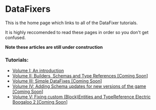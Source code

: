 # DataFixers

This is the home page which links to all of the DataFixer tutorials.

It is highly reccomended to read these pages in order so you don't get
confused.

**Note these articles are still under construction**

### Tutorials:

- [Volume I: An introduction](../tutorial/datafixer/start.md)
- [Volume II: Builders, Schemas and Type References \[Coming Soon](../tutorial/datafixer/basics.md)\]
- [Volume III: Simple DataFixes \[Coming Soon](../tutorial/datafixer/simple_fixes.md)\]
- [Volume IV: Adding Schema updates for new versions of the game \[Coming Soon](../tutorial/datafixer/updates.md)\]
- [Volume V: Fixing custom (Block)Entities and TypeReference Electric Boogaloo 2 \[Coming Soon](../tutorial/datafixer/custom_entities.md)\]

